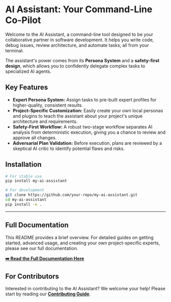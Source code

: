 # AI Assistant: Your Command-Line Co-Pilot

Welcome to the AI Assistant, a command-line tool designed to be your collaborative partner in software development. It helps you write code, debug issues, review architecture, and automate tasks, all from your terminal.

The assistant's power comes from its **Persona System** and a **safety-first design**, which allows you to confidently delegate complex tasks to specialized AI agents.

## Key Features

-   **Expert Persona System:** Assign tasks to pre-built expert profiles for higher-quality, consistent results.
-   **Project-Specific Customization:** Easily create your own local personas and plugins to teach the assistant about your project's unique architecture and requirements.
-   **Safety-First Workflow:** A robust two-stage workflow separates AI analysis from deterministic execution, giving you a chance to review and approve all changes.
-   **Adversarial Plan Validation:** Before execution, plans are reviewed by a skeptical AI critic to identify potential flaws and risks.

## Installation

```bash
# For stable use
pip install my-ai-assistant

# For development
git clone https://github.com/your-repo/my-ai-assistant.git
cd my-ai-assistant
pip install -e .
```

---

## Full Documentation

This README provides a brief overview. For detailed guides on getting started, advanced usage, and creating your own project-specific experts, please see our full documentation.

**[➡️ Read the Full Documentation Here](./docs/index.md)**

## For Contributors

Interested in contributing to the AI Assistant? We welcome your help! Please start by reading our **[Contributing Guide](./docs/contributing.md)**.
